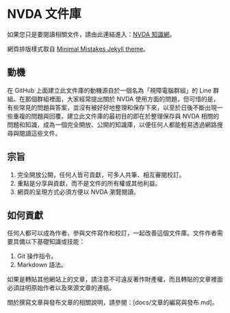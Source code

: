 # NVDA 文件庫

如果您只是要閱讀相關文件，請由此連結進入：[NVDA 知識網](https://visualaids.github.io/nvda-doc/)。

網頁排版樣式取自 [Minimal Mistakes Jekyll theme](https://github.com/mmistakes/minimal-mistakes)。

## 動機

在 GitHub 上面建立此文件庫的動機源自於一個名為「視障電腦群組」的 Line 群組。在那個群組裡面，大家經常提出關於 NVDA 使用方面的問題，但可惜的是，有些常見的問題與答案，並沒有被好好地整理和保存下來，以至於日後不斷出現一些重複的問題與回覆。建立此文件庫的最初目的即在於整理保存與 NVDA 相關的問題和知識，成為一個完全開放、公開的知識庫，以便任何人都能輕易透過網路搜尋與閱讀這些文件。

## 宗旨

1. 完全開放公開，任何人皆可貢獻，可多人共筆、相互審閱校訂。
2. 重點是分享與貢獻，而不是文件的所有權或其他利益。
3. 網頁的呈現方式必須方便以 NVDA 瀏覽閱讀。

## 如何貢獻

任何人都可以成為作者，參與文件寫作和校訂，一起改善這個文件庫。文件作者需要具備以下基礎知識或技能：

1. Git 操作指令。
2. Markdown 語法。

如果是轉貼其他網站上的文章，請注意不可違反著作財產權，而且轉貼的文章裡面必須註明原始作者以及來源文章的連結。

關於撰寫文章與發布文章的相關說明，請參閱：[docs/文章的編寫與發布.md]。
